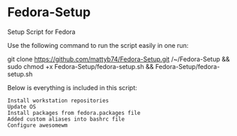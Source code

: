 # Fedora-Setup

Setup Script for Fedora

Use the following command to run the script easily in one run:

git clone https://github.com/mattyb74/Fedora-Setup.git /~/Fedora-Setup && sudo chmod +x Fedora-Setup/fedora-setup.sh && Fedora-Setup/fedora-setup.sh

Below is everything is included in this script:

    Install workstation repositories
    Update OS
    Install packages from fedora.packages file
    Added custom aliases into bashrc file
    Configure awesomewm
